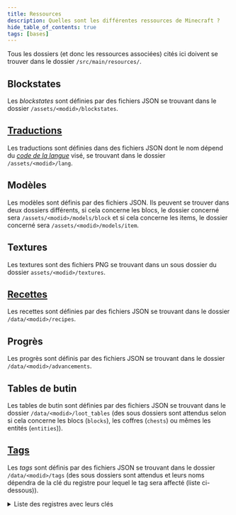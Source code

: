 ```yaml
---
title: Ressources
description: Quelles sont les différentes ressources de Minecraft ?
hide_table_of_contents: true
tags: [bases]
---
```


Tous les dossiers (et donc les ressources associées) cités ici doivent se trouver dans le dossier `/src/main/resources/`.

## Blockstates

Les _blockstates_ sont définies par des fichiers JSON se trouvant dans le dossier `/assets/<modid>/blockstates`.

## [Traductions](lang)

Les traductions sont définies dans des fichiers JSON dont le nom dépend du [_code de la langue_](https://minecraft.fandom.com/wiki/Language) visé, se trouvant dans le dossier `/assets/<modid>/lang`.

## Modèles

Les modèles sont définis par des fichiers JSON.
Ils peuvent se trouver dans deux dossiers différents, si cela concerne les blocs, le dossier concerné sera `/assets/<modid>/models/block` et si cela concerne les items, le dossier concerné sera `/assets/<modid>/models/item`.

## Textures

Les textures sont des fichiers PNG se trouvant dans un sous dossier du dossier `assets/<modid>/textures`.

## [Recettes](recipe)

Les recettes sont définies par des fichiers JSON se trouvant dans le dossier `/data/<modid>/recipes`.

## Progrès

Les progrès sont définis par des fichiers JSON se trouvant dans le dossier `/data/<modid>/advancements`.

## Tables de butin

Les tables de butin sont définies par des fichiers JSON se trouvant dans le dossier `/data/<modid>/loot_tables` (des sous dossiers sont attendus selon si cela concerne les blocs (`blocks`), les coffres (`chests`) ou mêmes les entités (`entities`)).

## [Tags](tags)

Les _tags_ sont définis par des fichiers JSON se trouvant dans le dossier `/data/<modid>/tags` (des sous dossiers sont attendus et leurs noms dépendra de la clé du registre pour lequel le tag sera affecté (liste ci-dessous)).

<details>

<summary>Liste des registres avec leurs clés</summary>

| Registre                          | Clé                         |
|-----------------------------------|-----------------------------|
| `SOUND_EVENT_REGISTRY`            | `sound_event`               |
| `FLUID_REGISTRY`                  | `fluid`                     |
| `MOB_EFFECT_REGISTRY`             | `mob_effect`                |
| `BLOCK_REGISTRY`                  | `block`                     |
| `ENCHANTMENT_REGISTRY`            | `enchantment`               |
| `ENTITY_TYPE_REGISTRY`            | `entity_type`               |
| `ITEM_REGISTRY`                   | `item`                      |
| `POTION_REGISTRY`                 | `potion`                    |
| `PARTICLE_TYPE_REGISTRY`          | `particle_type`             |
| `BLOCK_ENTITY_TYPE_REGISTRY`      | `block_entity_type`         |
| `MOTIVE_REGISTRY`                 | `motive`                    |
| `CUSTOM_STAT_REGISTRY`            | `custom_stat`               |
| `CHUNK_STATUS_REGISTRY`           | `chunk_status`              |
| `RULE_TEST_REGISTRY`              | `rule_test`                 |
| `POS_RULE_TEST_REGISTRY`          | `pos_rule_test`             |
| `MENU_REGISTRY`                   | `menu`                      |
| `RECIPE_TYPE_REGISTRY`            | `recipe_type`               |
| `RECIPE_SERIALIZER_REGISTRY`      | `recipe_serializer`         |
| `ATTRIBUTE_REGISTRY`              | `attribute`                 |
| `GAME_EVENT_REGISTRY`             | `game_event`                |
| `POSITION_SOURCE_TYPE_REGISTRY`   | `position_source_type`      |
| `STAT_TYPE_REGISTRY`              | `stat_type`                 |
| `VILLAGER_TYPE_REGISTRY`          | `villager_type`             |
| `VILLAGER_PROFESSION_REGISTRY`    | `villager_profession`       |
| `POINT_OF_INTEREST_TYPE_REGISTRY` | `point_of_interest_type`    |
| `MEMORY_MODULE_TYPE_REGISTRY`     | `memory_module_type`        |
| `SENSOR_TYPE_REGISTRY`            | `sensor_type`               |
| `SCHEDULE_REGISTRY`               | `schedule`                  |
| `ACTIVITY_REGISTRY`               | `activity`                  |
| `LOOT_ENTRY_REGISTRY`             | `loot_pool_entry_type`      |
| `LOOT_FUNCTION_REGISTRY`          | `loot_function_type`        |
| `LOOT_ITEM_REGISTRY`              | `loot_condition_type`       |
| `LOOT_NUMBER_PROVIDER_REGISTRY`   | `loot_number_provider_type` |
| `LOOT_NBT_PROVIDER_REGISTRY`      | `loot_nbt_provider_type`    |
| `LOOT_SCORE_PROVIDER_REGISTRY`    | `loot_score_provider_type`  |
| `DIMENSION_TYPE_REGISTRY`         | `dimension_type`            |
| `DIMENSION_REGISTRY`              | `dimension`                 |
| `LEVEL_STEM_REGISTRY`             | `dimension`                 |
| ``                                | ``                          |
| ``                                | ``                          |
| ``                                | ``                          |
| ``                                | ``                          |
| ``                                | ``                          |
| ``                                | ``                          |
| ``                                | ``                          |
| ``                                | ``                          |
| ``                                | ``                          |
| ``                                | ``                          |
| ``                                | ``                          |
| ``                                | ``                          |
| ``                                | ``                          |
| ``                                | ``                          |
| ``                                | ``                          |
| ``                                | ``                          |
| ``                                | ``                          |
| ``                                | ``                          |
| ``                                | ``                          |
| ``                                | ``                          |
| ``                                | ``                          |
| ``                                | ``                          |
| ``                                | ``                          |
| ``                                | ``                          |
| ``                                | ``                          |
| ``                                | ``                          |
| ``                                | ``                          |
| ``                                | ``                          |
| ``                                | ``                          |
| ``                                | ``                          |
| ``                                | ``                          |
| ``                                | ``                          |
| ``                                | ``                          |


</details>